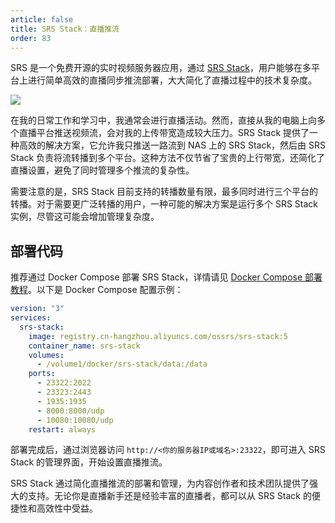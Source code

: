 ```yaml
---
article: false
title: SRS Stack：直播推流
order: 83
---
```


SRS 是一个免费开源的实时视频服务器应用，通过 [SRS Stack](https://github.com/ossrs/srs-stack)，用户能够在多平台上进行简单高效的直播同步推流部署，大大简化了直播过程中的技术复杂度。

![](https://img.newzone.top/2024-03-21-09-45-33.png?imageMogr2/format/webp)

在我的日常工作和学习中，我通常会进行直播活动。然而，直接从我的电脑上向多个直播平台推送视频流，会对我的上传带宽造成较大压力。SRS Stack 提供了一种高效的解决方案，它允许我只推送一路流到 NAS 上的 SRS Stack，然后由 SRS Stack 负责将流转播到多个平台。这种方法不仅节省了宝贵的上行带宽，还简化了直播设置，避免了同时管理多个推流的复杂性。

需要注意的是，SRS Stack 目前支持的转播数量有限，最多同时进行三个平台的转播。对于需要更广泛转播的用户，一种可能的解决方案是运行多个 SRS Stack 实例，尽管这可能会增加管理复杂度。

## 部署代码

推荐通过 Docker Compose 部署 SRS Stack，详情请见 [Docker Compose 部署教程](./#%E9%83%A8%E7%BD%B2%E6%95%99%E7%A8%8B)。以下是 Docker Compose 配置示例：

```yml
version: "3"
services:
  srs-stack:
    image: registry.cn-hangzhou.aliyuncs.com/ossrs/srs-stack:5
    container_name: srs-stack
    volumes:
      - /volume1/docker/srs-stack/data:/data
    ports:
      - 23322:2022
      - 23323:2443
      - 1935:1935
      - 8000:8000/udp
      - 10080:10080/udp
    restart: always
```

部署完成后，通过浏览器访问 `http://<你的服务器IP或域名>:23322`，即可进入 SRS Stack 的管理界面，开始设置直播推流。

SRS Stack 通过简化直播推流的部署和管理，为内容创作者和技术团队提供了强大的支持。无论你是直播新手还是经验丰富的直播者，都可以从 SRS Stack 的便捷性和高效性中受益。
